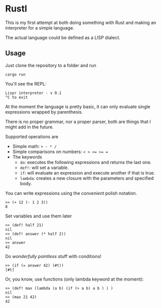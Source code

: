 # Rustl
This is my first attempt at both doing something with Rust and making an interpreter for a simple language.

The actual language could be defined as a LISP dialect.

## Usage

Just clone the repository to a folder and run

    cargo run

You'll see the REPL:

	Lispr interpreter - v 0.1
	^C to exit

At the moment the language is pretty basic, it can only evaluate single
expressions wrapped by parenthesis.

There is no proper grammar, nor a proper parser, both are things that I
might add in the future.

Supported operations are

- Simple math: `+ - * /`
- Simple comparisons on numbers: `< > <= >= =`
- The keywords
  - `do`: executes the following expressions and returns the last one.
  - `def!`: will set a variable.
  - `if`: will evaluate an expression and execute another if that is true.
  - `lambda`: creates a new closure with the parameters and specified body.

You can write expressions using the *convenient* polish notation.

```
>> (+ 12 (- 1 2 3))
8
```

Set variables and use them later

```
>> (def! half 21)
nil
>> (def! answer (* half 2))
nil
>> answer
42
```

Do *wonderfully pointless* stuff with conditions!
```
>> (if (= answer 42) (#t))
[#t]
```

Or, you know, use functions (only lambda keyword at the moment):

```
>> (def! max (lambda (a b) (if (> a b) a b ) ) )
nil
>> (max 21 42)
42
```
